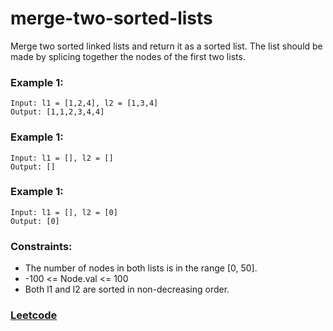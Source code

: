 # merge-two-sorted-lists
Merge two sorted linked lists and return it as a sorted list. The list should be made by splicing together the nodes of the first two lists.

### Example 1:
```
Input: l1 = [1,2,4], l2 = [1,3,4]
Output: [1,1,2,3,4,4]
```

### Example 1:
```
Input: l1 = [], l2 = []
Output: []
```

### Example 1:
```
Input: l1 = [], l2 = [0]
Output: [0]
```

### Constraints:
* The number of nodes in both lists is in the range [0, 50].
* -100 <= Node.val <= 100
* Both l1 and l2 are sorted in non-decreasing order.

### [Leetcode](https://leetcode.com)
